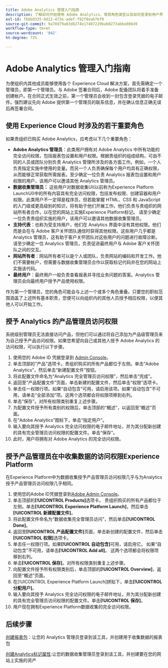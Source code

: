 ```yaml
---
title: Adobe Analytics 管理入门指南
description: 了解如何开始使用 Adobe Analytics、常规角色类型以及如何登录到用户界面。
exl-id: fbbbd335-0d22-473e-adef-f92f8eab7bf0
source-git-commit: 9a70d79a83d8274e17407229bab0273abbe80649
workflow-type: tm+mt
source-wordcount: '942'
ht-degree: 72%

---
```


# Adobe Analytics 管理入门指南

为使组织内其他成员能够使用各个 Experience Cloud 解决方案，首先需确定一个管理员，即第一个管理员。与 Adobe 签署合同后，Adobe 配备团队将着手准备创建帐户。在合同正式生效之前，第一个管理员会收到一封包含登录凭据的电子邮件。强烈建议先向 Adobe 提供第一个管理员的联系信息，并在确认信息正确无误后再签署合同。

## 使用 Experience Cloud 时涉及的若干重要角色

如果贵组织已购买 Adobe Analytics，应考虑以下几个重要角色：

* **Adobe Analytics 管理员**：此类用户拥有对 Adobe Analytics 中所有功能的完全访问权限，包括报表包设置和用户权限。根据贵组织的组成结构，可由不同的人员或团队分别负责 Analytics 管理所涉及的各方面工作。例如，一个人负责指定实施中使用的变量。而另一个人负责确保每个用户均具有正确权限，从而能够正常获取所需报表。至少确定一位负责 Analytics 报表包设置和用户权限的用户，该用户可以邀请其他 Analytics 管理员。
* **数据收集管理员：** 这些用户对数据收集UI(以前称为Experience Platform LaunchUI)中的所有内容具有完全访问权限，包括发布权限、创建容器和用户权限。此类用户不一定得是程序员，但若能掌握 HTML、CSS 和 JavaScript 的入门级或更高级别的知识，将有助于他们开展工作。他们负责与贵组织的网站所有者合作，以在您的网站上实施Experience Platform标记。 请至少确定一位负责贵组织实施的用户，该用户可以邀请其他数据收集管理员。
* **支持代表**：也称为受支持用户，他们在 Analytics 界面中没有其他权限。他们而是会在与 Adobe 客户关怀团队通信时获得其他权限。这些用户几乎都是 Analytics 管理员，这有助于客户关怀团队对这些用户的问题进行故障诊断。请至少确定一位 Analytics 管理员，负责促进最终用户与 Adobe 客户关怀团队之间的交互。
* **网站所有者**：网站所有者可以是个人或团队，负责网站的编码和开发工作。他们不需要帐户，但需要与数据收集管理员合作以获取标记代码并在您的网站上实施该代码。
* **最终用户**：最终用户一般负责查看报表并寻找业务问题的答案。Analytics 管理员会向最终用户授予产品使用权限。

作为第一个管理员，您的角色可能会与上述一个或多个角色重叠。只要您的职权范围涵盖了上述所有基本职责，您便可以向组织内的其他人员授予相应权限，以便其他人可以开始工作。

## 授予 Analytics 的产品管理员访问权限

系统级别管理员无法直接访问产品，但他们可以通过将自己添加为产品级管理员来为自己授予产品访问权限。如果您希望向自己或其他人授予 Adobe Analytics 的访问权限，可以执行以下步骤。

1. 使用您的 Adobe ID 凭据登录到 [Admin Console](https://adminconsole.adobe.com/)。
1. 单击顶部的“产品”选项卡。贵组织购买的所有产品都位于左侧。单击“Adobe Analytics”，然后单击“新建配置文件”按钮。
1. 将此配置文件命名为“Analytics 完全管理员访问权限”，然后单击“完成”。
1. 返回至“产品配置文件”页面，单击新建的配置文件，然后单击“权限”选项卡。
1. 单击任一权限行项。如果“自动包含”可用，请启用该项。如果“自动包含”不可用，请单击“全部添加”项。这两个选项都会将权限项移到右列。
1. 单击“保存”。对所有权限类别重复上述步骤。
1. 为配置文件授予所有类别的权限后，单击顶部的“概述”，以返回至“概述”页面。
1. 在“Adobe Analytics”图标下，单击“指定用户”。
1. 输入要向其授予 Analytics 完全访问权限的电子邮件地址，并为其分配新创建的具有完全管理员访问权限的配置文件。单击“保存”。
1. 此时，用户将拥有对 Adobe Analytics 的完全访问权限。

## 授予产品管理员在中收集数据的访问权限Experience Platform

在Experience Platform中为数据收集授予产品管理员访问权限几乎与为Analytics授予产品管理员访问权限几乎相同。

1. 使用您的Adobe ID凭据登录到[Adobe Admin Console](https://adminconsole.adobe.com)。
1. 单击顶部的&#x200B;**[!UICONTROL Products]**&#x200B;选项卡。 贵组织购买的所有产品都位于左侧。单击&#x200B;**[!UICONTROL Experience Platform Launch]**，然后单击&#x200B;**[!UICONTROL 新建配置文件]**。
1. 将此配置文件命名为“数据收集完全管理员访问”，然后单击&#x200B;**[!UICONTROL Done]**。
1. 返回至&#x200B;**[!UICONTROL 产品配置文件]**&#x200B;页面，单击新创建的配置文件，然后单击&#x200B;**[!UICONTROL 权限]**&#x200B;选项卡。
1. 单击任一权限行项。如果&#x200B;**[!UICONTROL 自动包含]**&#x200B;可用，请启用它。 如果“自动包含”不可用，请单击&#x200B;**[!UICONTROL Add all]**。 这两个选项都会将权限项移到右列。
1. 单击&#x200B;**[!UICONTROL 保存]**。对所有权限类别重复上述步骤。
1. 向配置文件授予所有权限类别后，单击顶部的&#x200B;**[!UICONTROL Overview]**，返回至“概述”页面。
1. 在[!UICONTROL Experience Platform Launch]拼贴下，单击&#x200B;**[!UICONTROL 分配用户]**。
1. 输入要向其授予 Analytics 完全访问权限的电子邮件地址，并为其分配新创建的具有完全管理员访问权限的配置文件。单击&#x200B;**[!UICONTROL 保存]**。
1. 用户现在拥有Experience Platform数据收集的完全访问权限。

## 后续步骤

[创建报表包](/help/admin/c-manage-report-suites/c-new-report-suite/t-create-a-report-suite.md)：让您的 Analytics 管理员登录到该工具，并创建用于收集数据的报表包

[创建Analytics标记属性](/help/implement/launch/create-analytics-property.md):让您的数据收集管理员登录到该工具，并创建要在您的网站上实施的资产
